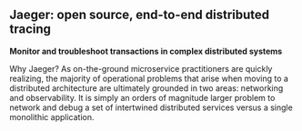 ## **Jaeger: open source, end-to-end distributed tracing**

**Monitor and troubleshoot transactions in complex distributed systems**

Why Jaeger?
As on-the-ground microservice practitioners are quickly realizing, the majority of operational problems that arise when moving to a distributed architecture are ultimately grounded in two areas: networking and observability. It is simply an orders of magnitude larger problem to network and debug a set of intertwined distributed services versus a single monolithic application.